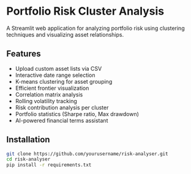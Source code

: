 # Portfolio Risk Cluster Analysis

A Streamlit web application for analyzing portfolio risk using clustering techniques and visualizing asset relationships.

## Features
- Upload custom asset lists via CSV
- Interactive date range selection
- K-means clustering for asset grouping
- Efficient frontier visualization
- Correlation matrix analysis
- Rolling volatility tracking
- Risk contribution analysis per cluster
- Portfolio statistics (Sharpe ratio, Max drawdown)
- AI-powered financial terms assistant

## Installation

```bash
git clone https://github.com/yourusername/risk-analyser.git
cd risk-analyser
pip install -r requirements.txt
